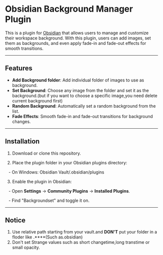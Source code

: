 # Obsidian Background Manager Plugin

  

  

This is a plugin for [Obsidian](https://obsidian.md/) that allows users to manage and customize their workspace background. With this plugin, users can add images, set them as backgrounds, and even apply fade-in and fade-out effects for smooth transitions.

  

  

---

  

  

## Features

- **Add Background folder**: Add individual folder of images to use as background.
- **Set Background**: Choose any image from the folder and set it as the background.(but if you want to choose a specific image,you need delete current background first)
- **Random Background**: Automatically set a random background from the list.
- **Fade Effects**: Smooth fade-in and fade-out transitions for background changes.


---

  

  

## Installation

  

  

1. Download or clone this repository.

  

2. Place the plugin folder in your Obsidian plugins directory:

  

   - On Windows: Obsidian Vault/.obsidian/plugins

  

3. Enable the plugin in Obsidian:

  

   - Open **Settings** → **Community Plugins** → **Installed Plugins**.

  

   - Find "Backgroundset" and toggle it on.

---


## Notice
1. Use relative path starting from your vault.and **DON'T** put your folder in a floder like .****(Such as.obsidian)
2. Don't set Strange values such as short changetime,long transtime or small opacity.

  
